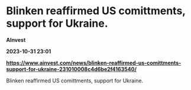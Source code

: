 # Blinken reaffirmed US comittments, support for Ukraine.
**AInvest**

**2023-10-31 23:01**

**https://www.ainvest.com/news/blinken-reaffirmed-us-comittments-support-for-ukraine-231010008c4d6be2f4163540/**

Blinken reaffirmed US comittments, support for Ukraine.